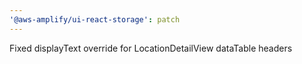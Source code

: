 ```yaml
---
'@aws-amplify/ui-react-storage': patch
---
```


Fixed displayText override for LocationDetailView dataTable headers
